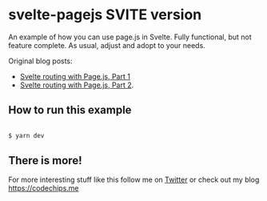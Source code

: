 # svelte-pagejs SVITE version

An example of how you can use page.js in Svelte. Fully functional, but not feature complete. As usual, adjust and adopt to your needs.

Original blog posts:

- [Svelte routing with Page.js, Part 1](https://codechips.me/svelte-routing-with-page-js-part-1/)
- [Svelte routing with Page.js, Part 2](https://codechips.me/svelte-routing-with-page-js-part-2/).

## How to run this example

```bash

$ yarn dev

```

## There is more!

For more interesting stuff like this follow me on [Twitter](https://twitter.com/codechips) or check out my blog https://codechips.me
